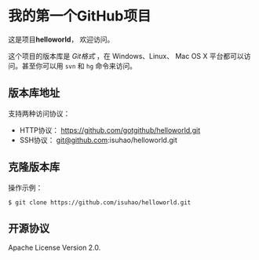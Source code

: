 # 我的第一个GitHub项目 #

这是项目**helloworld**，
欢迎访问。

这个项目的版本库是 *Git格式* ，在 Windows、Linux、
Mac OS X 平台都可以访问。甚至你可以用 `svn` 和 `hg`
命令来访问。

## 版本库地址 ##

支持两种访问协议： 

* HTTP协议： https://github.com/gotgithub/helloworld.git
* SSH协议： git@github.com:isuhao/helloworld.git

## 克隆版本库 ##

操作示例：

    $ git clone https://github.com/isuhao/helloworld.git
    
## 开源协议 ##

 Apache License Version 2.0.
